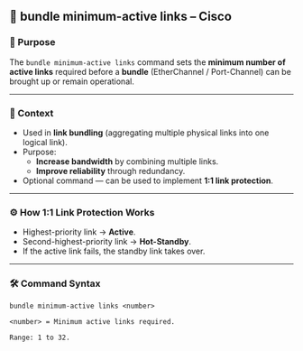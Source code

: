 ## 🔗 bundle minimum-active links – Cisco

### 📌 Purpose
The `bundle minimum-active links` command sets the **minimum number of active links** required before a **bundle** (EtherChannel / Port-Channel) can be brought up or remain operational.

---

### 📖 Context
- Used in **link bundling** (aggregating multiple physical links into one logical link).  
- Purpose:
  - **Increase bandwidth** by combining multiple links.  
  - **Improve reliability** through redundancy.  
- Optional command — can be used to implement **1:1 link protection**.

---

### ⚙ How 1:1 Link Protection Works
- Highest-priority link → **Active**.  
- Second-highest-priority link → **Hot-Standby**.  
- If the active link fails, the standby link takes over.

---

### 🛠 Command Syntax
```plaintext
bundle minimum-active links <number>

<number> = Minimum active links required.

Range: 1 to 32.
